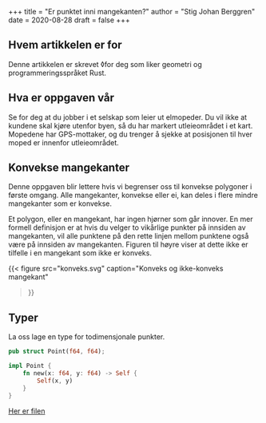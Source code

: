 +++
title = "Er punktet inni mangekanten?"
author = "Stig Johan Berggren"
date = 2020-08-28
draft = false
+++

## Hvem artikkelen er for

Denne artikkelen er skrevet ◊for deg som liker geometri og
programmeringsspråket Rust.

## Hva er oppgaven vår

Se for deg at du jobber i et selskap som leier ut elmopeder. Du vil ikke at
kundene skal kjøre utenfor byen, så du har markert utleieområdet i et kart.
Mopedene har GPS-mottaker, og du trenger å sjekke at posisjonen til hver
moped er innenfor utleieområdet.

## Konvekse mangekanter

Denne oppgaven blir lettere hvis vi begrenser oss til konvekse polygoner i
første omgang. Alle mangekanter, konvekse eller ei, kan deles i flere mindre
mangekanter som er konvekse.

Et polygon, eller en mangekant, har ingen hjørner som går innover. En mer
formell definisjon er at hvis du velger to vikårlige punkter på innsiden av
mangekanten, vil alle punktene på den rette linjen mellom punktene også være
på innsiden av mangekanten. Figuren til høyre viser at dette ikke er tilfelle
i en mangekant som ikke er konveks.

{{< figure
  src="konveks.svg"
  caption="Konveks og ikke-konveks mangekant"
>}}

## Typer

La oss lage en type for todimensjonale punkter.

```rust
pub struct Point(f64, f64);

impl Point {
    fn new(x: f64, y: f64) -> Self {
        Self(x, y)
    }
}
```

[Her er filen](point.rs)
